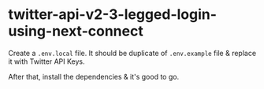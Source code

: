 # twitter-api-v2-3-legged-login-using-next-connect

Create a `.env.local` file. It should be duplicate of `.env.example` file & replace it with Twitter API Keys.

After that, install the dependencies & it's good to go.